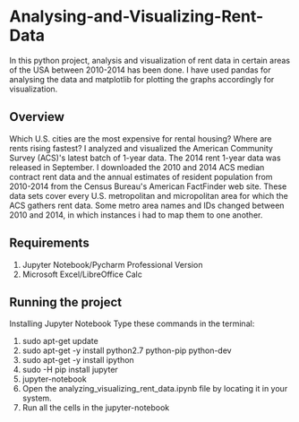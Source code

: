 # Analysing-and-Visualizing-Rent-Data 

In this python project, analysis and visualization of rent data in certain areas of the USA between 2010-2014 has been done. I have used pandas for analysing the data and matplotlib for plotting the graphs accordingly for visualization. 


 ##  Overview 

  Which U.S. cities are the most expensive for rental housing? Where are rents rising fastest?  I analyzed and visualized the American Community Survey (ACS)'s latest batch  of 1-year data. The 2014 rent 1-year data was released in September. I downloaded  the 2010 and 2014 ACS median contract rent data and the annual estimates of resident  population from 2010-2014 from the Census Bureau's American FactFinder web site.  These data sets cover every U.S. metropolitan and micropolitan area for which the ACS  gathers rent data. Some metro area names and IDs changed between 2010 and 2014, in which  instances i had to map them to one another.
  
 ## Requirements
 1. Jupyter Notebook/Pycharm Professional Version
 2. Microsoft Excel/LibreOffice Calc
 
## Running the project
Installing Jupyter Notebook
Type these commands in the terminal:
1. sudo apt-get update
2. sudo apt-get -y install python2.7 python-pip python-dev
3. sudo apt-get -y install ipython
4. sudo -H pip install jupyter
5. jupyter-notebook
6. Open the analyzing_visualizing_rent_data.ipynb file by locating it in your system.
7. Run all the cells in the jupyter-notebook
  
